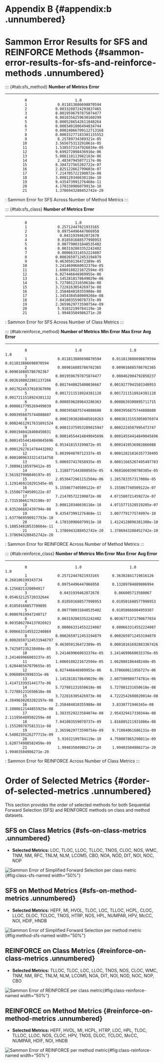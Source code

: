 # Appendix B {#appendix:b .unnumbered}

# Sammon Error Results for SFS and REINFORCE Methods {#sammon-error-results-for-sfs-and-reinforce-methods .unnumbered}

::: {#tab:sfs_method}
   **Number of Metrics**         **Error**
  ----------------------- ------------------------
             0                      1.0
             1              0.011813886698870594
             2             0.0033288724293837465
             3             0.0019596797875874477
             4             0.0010356259630160299
             5             0.0005286542611848264
             6             0.0003401806494834744
             7             0.00024066709112713168
             8             0.00015277183301155552
             9              8.25789734389321e-05
            10             3.565675313291061e-05
            11             1.5385372147926834e-05
            12             9.699272098436916e-06
            13             5.086110113982163e-06
            14              2.48347945077117e-06
            15             8.384727565202722e-07
            16             2.825122662799603e-07
            17             7.214705722190872e-08
            18             3.008120346638116e-10
            19             9.435473991276468e-11
            20             4.170330986079913e-18
            21             1.3786943288452742e-20

  : Sammon Error for SFS Across Number of Method Metrics
:::

::: {#tab:sfs_class}
   **Number of Metrics**         **Error**
  ----------------------- ------------------------
             0                      1.0
             1              0.25712447821933165
             2              0.09754496447066958
             3               0.0431939462072678
             4              0.018501688577998953
             5              0.007790031048535402
             6              0.003192803352242402
             7              0.000663314552224087
             8             0.0002659712453194879
             9             9.463050136472389e-05
            10             3.2414699660032376e-05
            11             1.6060188221672594e-05
            12             6.027446646989955e-06
            13             1.1452818178649029e-06
            14             5.727801231650618e-08
            15             3.722816305426973e-08
            16             2.358484810355988e-08
            17             1.3454384580009266e-08
            18             7.041803559078737e-09
            19             2.3659629773590754e-09
            20              5.91032199784119e-10
            21              1.99403504986271e-20

  : Sammon Error for SFS Across Number of Class Metrics
:::

::: {#tab:reinforce_method}
   **Number of Metrics**       **Min Error**            **Max Error**            **Avg Error**
  ----------------------- ------------------------ ------------------------ ------------------------
             0                      1.0                      1.0                      1.0
             1              0.011813886698870594     0.011813886698870594     0.011813886698870594
             2              0.009016885786702365     0.009016885786702365     0.009016885786702367
             3             0.0019596797875874477     0.008462904792850237    0.0026100022881137266
             4             0.0017440825400036667    0.0019277941503340953    0.0017624537010367096
             5             0.0017211518924381128    0.0017211518924381128    0.0017211518924381132
             6             0.0008596289643286363    0.0008639300895711715    0.0008617795269499039
             7             0.0003956875744888608    0.0003956875744888608    0.0003956875744888607
             8             0.00023038280405010263   0.00038131553050876974   0.00024612917631091524
             9             0.00015375953289815947   0.0002224507995473747    0.0001940418408450831
            10             0.00014554414849045696   0.00014554414849045696   0.00014554414849045696
            11             6.953418153199872e-05    0.0001419536982866088    0.00012927614784432082
            12             5.803994870712337e-05    0.00012821816357730495   0.00010096333214314758
            13             5.006937417658935e-05    0.00011665267495497783   7.308961185979412e-05
            14             1.3188771443080503e-05   4.9681660390780385e-05   3.561927990049197e-05
            15             2.0530472961152504e-06   1.285783357317008e-05    1.1291469210291545e-05
            16             5.155867740509122e-07    5.155867740509122e-07    5.155867740509122e-07
            17             7.214705722190872e-08    4.071580721459272e-07    2.731536661763198e-07
            18             3.008120346638116e-10    4.0715771528519205e-07   8.835266602439794e-08
            19             9.435473991276468e-11    3.007779177574997e-10    1.6377669590917793e-10
            20             4.170330986079913e-18    1.4124128096381308e-10   5.1805348105338604e-11
            21             1.3786943288452742e-20   1.3786943288452742e-20   1.3786943288452742e-20

  : Sammon Error for REINFORCE Across Number of Method Metrics
:::

::: {#tab:reinforce_class}
   **Number of Metrics**       **Min Error**            **Max Error**            **Avg Error**
  ----------------------- ------------------------ ------------------------ ------------------------
             0                      1.0                      1.0                      1.0
             1              0.25712447821933165      0.36302841719816126       0.268106199343734
             2              0.09754496447066958      0.13289784889806994       0.1256821320094917
             3               0.0431939462072678       0.066005713580067       0.054632125720332644
             4              0.018501688577998953     0.018501688577998953     0.01850168857799895
             5              0.007790031048535402     0.01058666004959307      0.00807619947248717
             6              0.003192803352242402    0.0036771371790677654    0.0035802704137026923
             7              0.000663314552224087     0.000663314552224087    0.0006633145522240869
             8             0.0002659712453194879    0.0002659712453194879    0.00026597124531948797
             9             9.463050136472389e-05    0.00010161692883367426   9.742507235230404e-05
            10             3.2414699660032376e-05   3.2414699660032376e-05   3.241469966003237e-05
            11             1.6060188221672594e-05   1.662088186448248e-05    1.628446567879655e-05
            12             6.027446646989955e-06    6.370660611956727e-06     6.09608943998331e-06
            13             1.1452818178649029e-06   2.607500980774781e-06    1.414713393144177e-06
            14             5.727801231650618e-08    5.727801231650618e-08    5.727801231650618e-08
            15             3.722816305426973e-08    4.7222542608020014e-08   4.3849630203282197e-08
            16             2.358484810355988e-08     3.8330771946345e-08     3.1088612144855925e-08
            17             1.3833529223584074e-08   2.954329417330344e-08    2.111956489502259e-08
            18             7.041803559078737e-09    1.816805211931086e-08    1.155209787581311e-08
            19             2.3659629773590754e-09    9.71084061686131e-09    4.5408239126277715e-09
            20              5.91032199784119e-10    4.750807865290811e-09    1.620774980582459e-09
            21              1.99403504986271e-20     1.99403504986271e-20     1.99403504986271e-20

  : Sammon Error for REINFORCE Across Number of Class Metrics
:::

# Order of Selected Metrics {#order-of-selected-metrics .unnumbered}

This section provides the order of selected methods for both Sequential
Forward Selection (SFS) and REINFORCE methods on class and method
datasets.

## SFS on Class Metrics {#sfs-on-class-metrics .unnumbered}

-   **Selected Metrics:** LOC, TLOC, LLOC, TLLOC, TNOS, CLOC, NOS, WMC,
    TNM, NM, RFC, TNLM, NLM, LCOM5, CBO, NOA, NOD, DIT, NOI, NOC, NOP

![Sammon Error of Simplified Forward Selection per class
metric](images/class-sfs-named.png){#fig:class-sfs-named width="50%"}

## SFS on Method Metrics {#sfs-on-method-metrics .unnumbered}

-   **Selected Metrics:** HEFF, MI, HVOL, TLOC, LOC, TLLOC, HCPL, CLOC,
    LLOC, DLOC, TCLOC, TNOS, HTRP, NOS, HPL, NUMPAR, HPV, McCC, NOI,
    HDIF, HNDB

![Sammon Error of Simplified Forward Selection per method
metric](images/method-sfs-named.png){#fig:method-sfs-named width="50%"}

## REINFORCE on Class Metrics {#reinforce-on-class-metrics .unnumbered}

-   **Selected Metrics:** TLLOC, TLOC, LOC, LLOC, TNOS, NOS, CLOC, WMC,
    TNM, NM, RFC, TNLM, NLM, LCOM5, NOA, DIT, NOI, NOD, NOC, NOP, CBO

![Sammon Error of REINFORCE per class
metric](images/class-reinforce-named.png){#fig:class-reinforce-named
width="50%"}

## REINFORCE on Method Metrics {#reinforce-on-method-metrics .unnumbered}

-   **Selected Metrics:** HEFF, HVOL, MI, HCPL, HTRP, LOC, HPL, TLOC,
    TLLOC, LLOC, NOS, CLOC, HPV, TNOS, DLOC, TCLOC, McCC, NUMPAR, HDIF,
    NOI, HNDB

![Sammon Error of REINFORCE per method
metric](images/method-reinforce-named.png){#fig:class-reinforce-named
width="50%"}
